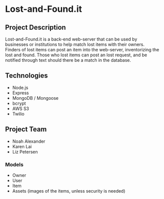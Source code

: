 # Lost-and-Found.it

## Project Description
Lost-and-Found.it is a back-end web-server that can be used by businesses or institutions to help match lost items with their owners. Finders of lost items can post an item into the web-server, inventorizing the lost and found. Those who lost items can post an lost request, and be notified through text should there be a match in the database.

## Technologies
- Node.js
- Express
- MongoDB / Mongoose
- bcrypt
- AWS S3
- Twilio

## Project Team
- Noah Alexander 
- Karen Lai 
- Liz Petersen

### Models
- Owner
- User
- Item
- Assets (images of the items, unless security is needed)
